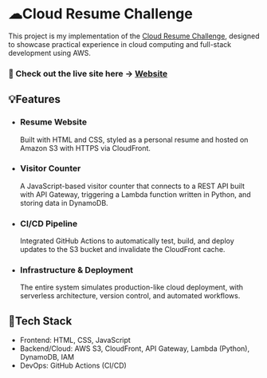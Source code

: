 # ☁Cloud Resume Challenge

This project is my implementation of the [Cloud Resume Challenge](https://cloudresumechallenge.dev/), designed to showcase practical experience in cloud computing and full-stack development using AWS.

### 🚀 Check out the live site here → **[Website](https://d2kj5s4sy68dg0.cloudfront.net/)**  

## 💡Features

- ### Resume Website
	Built with HTML and CSS, styled as a personal resume and hosted on Amazon S3 with HTTPS via CloudFront.

- ### Visitor Counter
	A JavaScript-based visitor counter that connects to a REST API built with API Gateway, triggering a Lambda function written in Python, and storing data in DynamoDB.

- ### CI/CD Pipeline
	Integrated GitHub Actions to automatically test, build, and deploy updates to the S3 bucket and invalidate the CloudFront cache.

- ### Infrastructure & Deployment
	The entire system simulates production-like cloud deployment, with serverless architecture, version control, and automated workflows.

## 🔧Tech Stack
- Frontend: HTML, CSS, JavaScript
- Backend/Cloud: AWS S3, CloudFront, API Gateway, Lambda (Python), DynamoDB, IAM
- DevOps: GitHub Actions (CI/CD)

